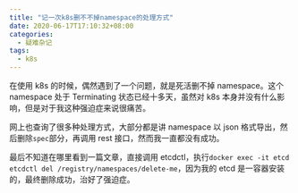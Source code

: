 ```yaml
---
title: "记一次k8s删不不掉namespace的处理方式"
date: 2020-06-17T17:10:32+08:00
categories:
  - 疑难杂记
tags:
  - k8s
---
```


在使用 k8s 的时候，偶然遇到了一个问题，就是死活删不掉 namespace。这个 namespace 处于 Terminating 状态已经十多天，虽然对 k8s 本身并没有什么影响，但是对于我这种强迫症来说很痛苦。

网上也查询了很多种处理方式，大部分都是讲 namespace 以 json 格式导出，然后删除`spec`部分，再调用 rest 接口，然而我一直都没有成功。

最后不知道在哪里看到一篇文章，直接调用 etcdctl，执行`docker exec -it etcd etcdctl del /registry/namespaces/delete-me`，因为我的 etcd 是一容器安装的，最终删除成功，治好了强迫症。

